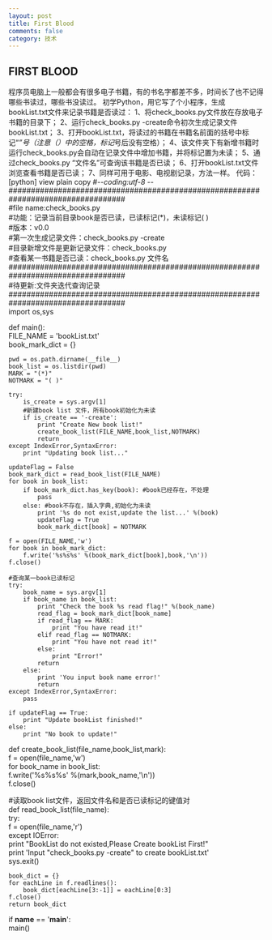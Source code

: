 ```yaml
---
layout: post
title: First Blood
comments: false
category: 技术
---
```



## FIRST BLOOD

程序员电脑上一般都会有很多电子书籍，有的书名字都差不多，时间长了也不记得哪些书读过，哪些书没读过。
初学Python，用它写了个小程序，生成bookList.txt文件来记录书籍是否读过：
1、将check_books.py文件放在存放电子书籍的目录下；
2、运行check_books.py -create命令初次生成记录文件bookList.txt；
3、打开bookList.txt，将读过的书籍在书籍名前面的括号中标记“*”号（注意（）中的空格，标记*号后没有空格）；
4、该文件夹下有新增书籍时运行check_books.py会自动在记录文件中增加书籍，并将标记置为未读；
5、通过check_books.py “文件名”可查询该书籍是否已读；
6、打开bookList.txt文件浏览查看书籍是否已读；
7、同样可用于电影、电视剧记录，方法一样。
代码：
[python] view plain copy
#-*-coding:utf-8 -*-  
##################################################################################  
#file name:check_books.py  
#功能：记录当前目录book是否已读，已读标记(*)，未读标记( )  
#版本：v0.0  
#第一次生成记录文件：check_books.py -create  
#目录新增文件是更新记录文件：check_books.py  
#查看某一书籍是否已读：check_books.py 文件名  
##################################################################################  
#待更新:文件夹迭代查询记录  
##################################################################################  
import os,sys  
  
def main():  
    FILE_NAME = 'bookList.txt'  
    book_mark_dict = {}  
  
    pwd = os.path.dirname(__file__)  
    book_list = os.listdir(pwd)  
    MARK = "(*)"  
    NOTMARK = "( )"  
  
    try:  
        is_create = sys.argv[1]  
        #新建book list 文件，所有book初始化为未读  
        if is_create == '-create':  
            print "Create New book list!"  
            create_book_list(FILE_NAME,book_list,NOTMARK)  
            return  
    except IndexError,SyntaxError:    
        print "Updating book list..."  
  
    updateFlag = False  
    book_mark_dict = read_book_list(FILE_NAME)  
    for book in book_list:  
        if book_mark_dict.has_key(book): #book已经存在，不处理  
            pass  
        else: #book不存在，插入字典,初始化为未读  
            print '%s do not exist,update the list...' %(book)  
            updateFlag = True  
            book_mark_dict[book] = NOTMARK  
  
    f = open(FILE_NAME,'w')  
    for book in book_mark_dict:  
        f.write('%s%s%s' %(book_mark_dict[book],book,'\n'))  
    f.close()  
  
    #查询某一book已读标记  
    try:  
        book_name = sys.argv[1]  
        if book_name in book_list:  
            print "Check the book %s read flag!" %(book_name)  
            read_flag = book_mark_dict[book_name]  
            if read_flag == MARK:  
                print "You have read it!"  
            elif read_flag == NOTMARK:  
                print "You have not read it!"  
            else:  
                print "Error!"  
            return   
        else:  
            print 'You input book name error!'  
            return  
    except IndexError,SyntaxError:  
        pass  
  
    if updateFlag == True:  
        print "Update bookList finished!"  
    else:  
        print "No book to update!"  
  
def create_book_list(file_name,book_list,mark):  
    f = open(file_name,'w')  
    for book_name in book_list:  
        f.write('%s%s%s' %(mark,book_name,'\n'))  
    f.close()  
  
#读取book list文件，返回文件名和是否已读标记的键值对  
def read_book_list(file_name):  
    try:  
        f = open(file_name,'r')  
    except IOError:  
        print "BookList do not existed,Please Create bookList First!"  
        print 'Input "check_books.py -create" to create bookList.txt'  
        sys.exit()  
      
    book_dict = {}  
    for eachLine in f.readlines():  
        book_dict[eachLine[3:-1]] = eachLine[0:3]  
    f.close()  
    return book_dict  
  
if __name__ == '__main__':  
    main()  
